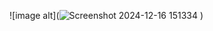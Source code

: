 ![image alt](![Screenshot 2024-12-16 151334](https://github.com/user-attachments/assets/497ccb07-5610-48e1-b832-37a0a19dd6da)
)
